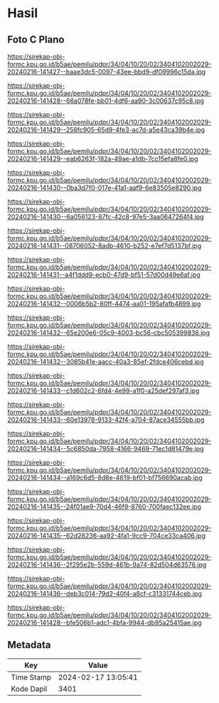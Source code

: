 # Hasil

## Foto C Plano

https://sirekap-obj-formc.kpu.go.id/b5ae/pemilu/pdpr/34/04/10/20/02/3404102002029-20240216-141427--baae3dc5-0097-43ee-bbd9-df09996c15da.jpg

https://sirekap-obj-formc.kpu.go.id/b5ae/pemilu/pdpr/34/04/10/20/02/3404102002029-20240216-141428--66a078fe-bb01-4df6-aa90-3c00637c95c8.jpg

https://sirekap-obj-formc.kpu.go.id/b5ae/pemilu/pdpr/34/04/10/20/02/3404102002029-20240216-141429--258fc905-65d9-4fe3-ac7d-a5e43ca39b4e.jpg

https://sirekap-obj-formc.kpu.go.id/b5ae/pemilu/pdpr/34/04/10/20/02/3404102002029-20240216-141429--eab6263f-182a-49ae-a1db-7cc15efa8fe0.jpg

https://sirekap-obj-formc.kpu.go.id/b5ae/pemilu/pdpr/34/04/10/20/02/3404102002029-20240216-141430--0ba3d7f0-017e-41a1-aaf9-6e83505e8290.jpg

https://sirekap-obj-formc.kpu.go.id/b5ae/pemilu/pdpr/34/04/10/20/02/3404102002029-20240216-141430--6a056123-87fc-42c8-97e5-3aa0647264f4.jpg

https://sirekap-obj-formc.kpu.go.id/b5ae/pemilu/pdpr/34/04/10/20/02/3404102002029-20240216-141431--08706052-8adb-4610-b252-e7ef7d5137bf.jpg

https://sirekap-obj-formc.kpu.go.id/b5ae/pemilu/pdpr/34/04/10/20/02/3404102002029-20240216-141431--a4f1ddd9-ecb0-47d9-bf51-57d00d49e6af.jpg

https://sirekap-obj-formc.kpu.go.id/b5ae/pemilu/pdpr/34/04/10/20/02/3404102002029-20240216-141432--0006b5b2-80ff-4474-aa01-195afafb4899.jpg

https://sirekap-obj-formc.kpu.go.id/b5ae/pemilu/pdpr/34/04/10/20/02/3404102002029-20240216-141432--65e200e6-05c9-4003-bc56-cbc505399836.jpg

https://sirekap-obj-formc.kpu.go.id/b5ae/pemilu/pdpr/34/04/10/20/02/3404102002029-20240216-141432--3085b41e-aacc-40a3-85ef-2fdce406cebd.jpg

https://sirekap-obj-formc.kpu.go.id/b5ae/pemilu/pdpr/34/04/10/20/02/3404102002029-20240216-141433--c1d602c2-6fd4-4e99-a1f0-a25def297af3.jpg

https://sirekap-obj-formc.kpu.go.id/b5ae/pemilu/pdpr/34/04/10/20/02/3404102002029-20240216-141433--60e13978-9133-42f4-a704-87ace34555bb.jpg

https://sirekap-obj-formc.kpu.go.id/b5ae/pemilu/pdpr/34/04/10/20/02/3404102002029-20240216-141434--5c6850da-7958-4166-9469-71ec1d81479e.jpg

https://sirekap-obj-formc.kpu.go.id/b5ae/pemilu/pdpr/34/04/10/20/02/3404102002029-20240216-141434--a169c6d5-8d8e-4619-bf01-bf756690acab.jpg

https://sirekap-obj-formc.kpu.go.id/b5ae/pemilu/pdpr/34/04/10/20/02/3404102002029-20240216-141435--24f01ae9-70d4-46f9-8760-700faec132ee.jpg

https://sirekap-obj-formc.kpu.go.id/b5ae/pemilu/pdpr/34/04/10/20/02/3404102002029-20240216-141435--62d28236-aa92-4fa1-9cc9-704ce33ca406.jpg

https://sirekap-obj-formc.kpu.go.id/b5ae/pemilu/pdpr/34/04/10/20/02/3404102002029-20240216-141436--2f295e2b-559d-461b-9a74-82d504d63576.jpg

https://sirekap-obj-formc.kpu.go.id/b5ae/pemilu/pdpr/34/04/10/20/02/3404102002029-20240216-141436--deb3c014-79d2-40f4-a8cf-c31331744ceb.jpg

https://sirekap-obj-formc.kpu.go.id/b5ae/pemilu/pdpr/34/04/10/20/02/3404102002029-20240216-141428--bfe506b1-adc1-4bfa-9944-db95a25415ae.jpg


## Metadata

| Key        | Value               |
| ---------- | ------------------- |
| Time Stamp | 2024-02-17 13:05:41 |
| Kode Dapil | 3401                |



